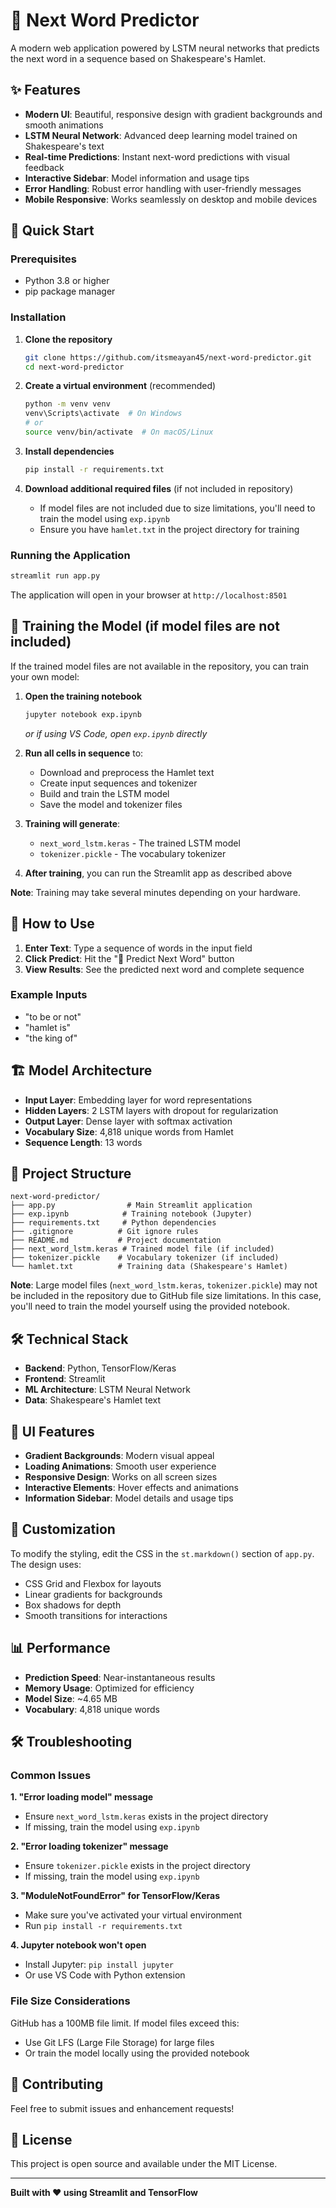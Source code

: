 # 🧠 Next Word Predictor

A modern web application powered by LSTM neural networks that predicts the next word in a sequence based on Shakespeare's Hamlet.

## ✨ Features

- **Modern UI**: Beautiful, responsive design with gradient backgrounds and smooth animations
- **LSTM Neural Network**: Advanced deep learning model trained on Shakespeare's text
- **Real-time Predictions**: Instant next-word predictions with visual feedback
- **Interactive Sidebar**: Model information and usage tips
- **Error Handling**: Robust error handling with user-friendly messages
- **Mobile Responsive**: Works seamlessly on desktop and mobile devices

## 🚀 Quick Start

### Prerequisites

- Python 3.8 or higher
- pip package manager

### Installation

1. **Clone the repository**

   ```bash
   git clone https://github.com/itsmeayan45/next-word-predictor.git
   cd next-word-predictor
   ```

2. **Create a virtual environment** (recommended)

   ```bash
   python -m venv venv
   venv\Scripts\activate  # On Windows
   # or
   source venv/bin/activate  # On macOS/Linux
   ```

3. **Install dependencies**

   ```bash
   pip install -r requirements.txt
   ```

4. **Download additional required files** (if not included in repository)
   - If model files are not included due to size limitations, you'll need to train the model using `exp.ipynb`
   - Ensure you have `hamlet.txt` in the project directory for training

### Running the Application

```bash
streamlit run app.py
```

The application will open in your browser at `http://localhost:8501`

## 🔧 Training the Model (if model files are not included)

If the trained model files are not available in the repository, you can train your own model:

1. **Open the training notebook**

   ```bash
   jupyter notebook exp.ipynb
   ```

   _or if using VS Code, open `exp.ipynb` directly_

2. **Run all cells in sequence** to:

   - Download and preprocess the Hamlet text
   - Create input sequences and tokenizer
   - Build and train the LSTM model
   - Save the model and tokenizer files

3. **Training will generate**:

   - `next_word_lstm.keras` - The trained LSTM model
   - `tokenizer.pickle` - The vocabulary tokenizer

4. **After training**, you can run the Streamlit app as described above

**Note**: Training may take several minutes depending on your hardware.

## 🎯 How to Use

1. **Enter Text**: Type a sequence of words in the input field
2. **Click Predict**: Hit the "🚀 Predict Next Word" button
3. **View Results**: See the predicted next word and complete sequence

### Example Inputs

- "to be or not"
- "hamlet is"
- "the king of"

## 🏗️ Model Architecture

- **Input Layer**: Embedding layer for word representations
- **Hidden Layers**: 2 LSTM layers with dropout for regularization
- **Output Layer**: Dense layer with softmax activation
- **Vocabulary Size**: 4,818 unique words from Hamlet
- **Sequence Length**: 13 words

## 📁 Project Structure

```
next-word-predictor/
├── app.py                # Main Streamlit application
├── exp.ipynb            # Training notebook (Jupyter)
├── requirements.txt     # Python dependencies
├── .gitignore          # Git ignore rules
├── README.md           # Project documentation
├── next_word_lstm.keras # Trained model file (if included)
├── tokenizer.pickle    # Vocabulary tokenizer (if included)
└── hamlet.txt          # Training data (Shakespeare's Hamlet)
```

**Note**: Large model files (`next_word_lstm.keras`, `tokenizer.pickle`) may not be included in the repository due to GitHub file size limitations. In this case, you'll need to train the model yourself using the provided notebook.

## 🛠️ Technical Stack

- **Backend**: Python, TensorFlow/Keras
- **Frontend**: Streamlit
- **ML Architecture**: LSTM Neural Network
- **Data**: Shakespeare's Hamlet text

## 🎨 UI Features

- **Gradient Backgrounds**: Modern visual appeal
- **Loading Animations**: Smooth user experience
- **Responsive Design**: Works on all screen sizes
- **Interactive Elements**: Hover effects and animations
- **Information Sidebar**: Model details and usage tips

## 🔧 Customization

To modify the styling, edit the CSS in the `st.markdown()` section of `app.py`. The design uses:

- CSS Grid and Flexbox for layouts
- Linear gradients for backgrounds
- Box shadows for depth
- Smooth transitions for interactions

## 📊 Performance

- **Prediction Speed**: Near-instantaneous results
- **Memory Usage**: Optimized for efficiency
- **Model Size**: ~4.65 MB
- **Vocabulary**: 4,818 unique words

## 🛠️ Troubleshooting

### Common Issues

**1. "Error loading model" message**

- Ensure `next_word_lstm.keras` exists in the project directory
- If missing, train the model using `exp.ipynb`

**2. "Error loading tokenizer" message**

- Ensure `tokenizer.pickle` exists in the project directory
- If missing, train the model using `exp.ipynb`

**3. "ModuleNotFoundError" for TensorFlow/Keras**

- Make sure you've activated your virtual environment
- Run `pip install -r requirements.txt`

**4. Jupyter notebook won't open**

- Install Jupyter: `pip install jupyter`
- Or use VS Code with Python extension

### File Size Considerations

GitHub has a 100MB file limit. If model files exceed this:

- Use Git LFS (Large File Storage) for large files
- Or train the model locally using the provided notebook

## 🤝 Contributing

Feel free to submit issues and enhancement requests!

## 📄 License

This project is open source and available under the MIT License.

---

**Built with ❤️ using Streamlit and TensorFlow**
